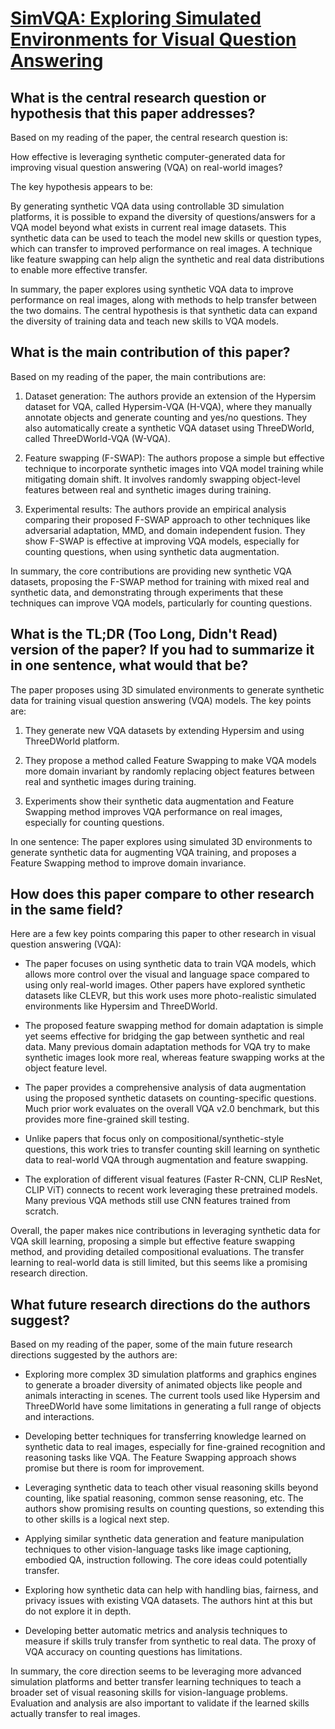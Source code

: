# [SimVQA: Exploring Simulated Environments for Visual Question Answering](https://arxiv.org/abs/2203.17219)

## What is the central research question or hypothesis that this paper addresses?

 Based on my reading of the paper, the central research question is:

How effective is leveraging synthetic computer-generated data for improving visual question answering (VQA) on real-world images?

The key hypothesis appears to be:

By generating synthetic VQA data using controllable 3D simulation platforms, it is possible to expand the diversity of questions/answers for a VQA model beyond what exists in current real image datasets. This synthetic data can be used to teach the model new skills or question types, which can transfer to improved performance on real images. A technique like feature swapping can help align the synthetic and real data distributions to enable more effective transfer.

In summary, the paper explores using synthetic VQA data to improve performance on real images, along with methods to help transfer between the two domains. The central hypothesis is that synthetic data can expand the diversity of training data and teach new skills to VQA models.


## What is the main contribution of this paper?

 Based on my reading of the paper, the main contributions are:

1. Dataset generation: The authors provide an extension of the Hypersim dataset for VQA, called Hypersim-VQA (H-VQA), where they manually annotate objects and generate counting and yes/no questions. They also automatically create a synthetic VQA dataset using ThreeDWorld, called ThreeDWorld-VQA (W-VQA).

2. Feature swapping (F-SWAP): The authors propose a simple but effective technique to incorporate synthetic images into VQA model training while mitigating domain shift. It involves randomly swapping object-level features between real and synthetic images during training.

3. Experimental results: The authors provide an empirical analysis comparing their proposed F-SWAP approach to other techniques like adversarial adaptation, MMD, and domain independent fusion. They show F-SWAP is effective at improving VQA models, especially for counting questions, when using synthetic data augmentation.

In summary, the core contributions are providing new synthetic VQA datasets, proposing the F-SWAP method for training with mixed real and synthetic data, and demonstrating through experiments that these techniques can improve VQA models, particularly for counting questions.


## What is the TL;DR (Too Long, Didn't Read) version of the paper? If you had to summarize it in one sentence, what would that be?

 The paper proposes using 3D simulated environments to generate synthetic data for training visual question answering (VQA) models. The key points are:

1) They generate new VQA datasets by extending Hypersim and using ThreeDWorld platform. 

2) They propose a method called Feature Swapping to make VQA models more domain invariant by randomly replacing object features between real and synthetic images during training.

3) Experiments show their synthetic data augmentation and Feature Swapping method improves VQA performance on real images, especially for counting questions.

In one sentence: The paper explores using simulated 3D environments to generate synthetic data for augmenting VQA training, and proposes a Feature Swapping method to improve domain invariance.


## How does this paper compare to other research in the same field?

 Here are a few key points comparing this paper to other research in visual question answering (VQA):

- The paper focuses on using synthetic data to train VQA models, which allows more control over the visual and language space compared to using only real-world images. Other papers have explored synthetic datasets like CLEVR, but this work uses more photo-realistic simulated environments like Hypersim and ThreeDWorld.

- The proposed feature swapping method for domain adaptation is simple yet seems effective for bridging the gap between synthetic and real data. Many previous domain adaptation methods for VQA try to make synthetic images look more real, whereas feature swapping works at the object feature level.

- The paper provides a comprehensive analysis of data augmentation using the proposed synthetic datasets on counting-specific questions. Much prior work evaluates on the overall VQA v2.0 benchmark, but this provides more fine-grained skill testing.

- Unlike papers that focus only on compositional/synthetic-style questions, this work tries to transfer counting skill learning on synthetic data to real-world VQA through augmentation and feature swapping.

- The exploration of different visual features (Faster R-CNN, CLIP ResNet, CLIP ViT) connects to recent work leveraging these pretrained models. Many previous VQA methods still use CNN features trained from scratch.

Overall, the paper makes nice contributions in leveraging synthetic data for VQA skill learning, proposing a simple but effective feature swapping method, and providing detailed compositional evaluations. The transfer learning to real-world data is still limited, but this seems like a promising research direction.


## What future research directions do the authors suggest?

 Based on my reading of the paper, some of the main future research directions suggested by the authors are:

- Exploring more complex 3D simulation platforms and graphics engines to generate a broader diversity of animated objects like people and animals interacting in scenes. The current tools used like Hypersim and ThreeDWorld have some limitations in generating a full range of objects and interactions. 

- Developing better techniques for transferring knowledge learned on synthetic data to real images, especially for fine-grained recognition and reasoning tasks like VQA. The Feature Swapping approach shows promise but there is room for improvement.

- Leveraging synthetic data to teach other visual reasoning skills beyond counting, like spatial reasoning, common sense reasoning, etc. The authors show promising results on counting questions, so extending this to other skills is a logical next step.

- Applying similar synthetic data generation and feature manipulation techniques to other vision-language tasks like image captioning, embodied QA, instruction following. The core ideas could potentially transfer.

- Exploring how synthetic data can help with handling bias, fairness, and privacy issues with existing VQA datasets. The authors hint at this but do not explore it in depth.

- Developing better automatic metrics and analysis techniques to measure if skills truly transfer from synthetic to real data. The proxy of VQA accuracy on counting questions has limitations.

In summary, the core direction seems to be leveraging more advanced simulation platforms and better transfer learning techniques to teach a broader set of visual reasoning skills for vision-language problems. Evaluation and analysis are also important to validate if the learned skills actually transfer to real images.
